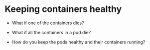 # Keeping containers healthy

* What if one of the containers dies?

* What if all the containers in a pod die?

* How do you keep the pods healthy and their containers running?
